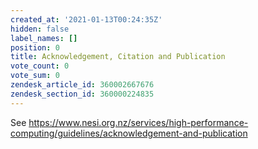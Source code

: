```yaml
---
created_at: '2021-01-13T00:24:35Z'
hidden: false
label_names: []
position: 0
title: Acknowledgement, Citation and Publication
vote_count: 0
vote_sum: 0
zendesk_article_id: 360002667676
zendesk_section_id: 360000224835
---
```


See
<https://www.nesi.org.nz/services/high-performance-computing/guidelines/acknowledgement-and-publication>
